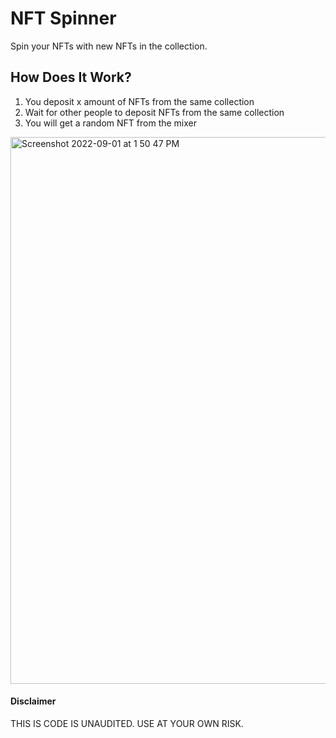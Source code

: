 # NFT Spinner
Spin your NFTs with new NFTs in the collection.

## How Does It Work?
1. You deposit x amount of NFTs from the same collection
2. Wait for other people to deposit NFTs from the same collection
3. You will get a random NFT from the mixer 

<img width="875" alt="Screenshot 2022-09-01 at 1 50 47 PM" src="https://user-images.githubusercontent.com/26431906/187980005-d28cd68f-d12b-4c4a-b55a-c86cbeefaac2.png">

#### Disclaimer
THIS IS CODE IS UNAUDITED. USE AT YOUR OWN RISK. 
